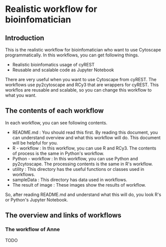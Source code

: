 # Realistic workflow for bioinfomatician

## Introduction

This is the realistic workflow for bioinfomatician who want to use Cytoscape programmatically. In this workflows, you can get following things.

* Realistic bioinfomatics usage of cyREST
* Reusable and scalable code as Jupyter Notebook

There are very useful when you want to use Cytoscape from cyREST. The workflows use py2cytoscape and RCy3 that are wrappers for cyREST. This workflos are reusable and scalable, so you can change this workflow to what you want.

## The contents of each workflow

In each workflow, you can see following contents.

* README.md : You should read this first. By reading this document, you can understand overview and what this workflow will do. This document will be helpful for you.
* R - workflow : In this workflow, you can use R and RCy3. The contents of process is the same in Python's workflow.
* Python - workflow : In this workflow, you can use Python and py2cytoscape. The processing contents is the same in R's workflow.
* utility : This directory has the useful functions or classes used in workflows.
* sampleData : This directory has data used in workflows.
* The result of image : These images show the results of workflow.

So, after reading README.md and understand what this will do, you look R's or Python's Jupyter Notebook.

## The overview and links of workflows

### The workflow of Anne

TODO
